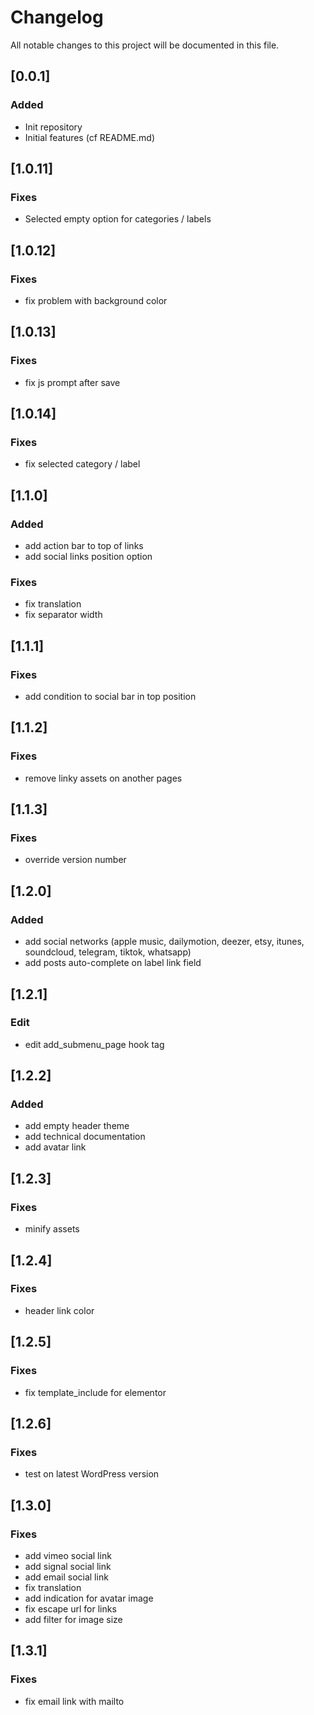 # Changelog
All notable changes to this project will be documented in this file.

## [0.0.1]
### Added
- Init repository
- Initial features (cf README.md)

## [1.0.11]
### Fixes
- Selected empty option for categories / labels

## [1.0.12]
### Fixes
- fix problem with background color

## [1.0.13]
### Fixes
- fix js prompt after save

## [1.0.14]
### Fixes
- fix selected category / label

## [1.1.0]
### Added
- add action bar to top of links 
- add social links position option
### Fixes
- fix translation 
- fix separator width

## [1.1.1]
### Fixes
- add condition to social bar in top position

## [1.1.2]
### Fixes
- remove linky assets on another pages


## [1.1.3]
### Fixes
- override version number


## [1.2.0]
### Added
- add social networks (apple music, dailymotion, deezer, etsy, itunes, soundcloud, telegram, tiktok, whatsapp)
- add posts auto-complete on label link field


## [1.2.1]
### Edit
- edit add_submenu_page hook tag


## [1.2.2]
### Added
- add empty header theme
- add technical documentation
- add avatar link


## [1.2.3]
### Fixes
- minify assets


## [1.2.4]
### Fixes
- header link color


## [1.2.5]
### Fixes
- fix template_include for elementor


## [1.2.6]
### Fixes
- test on latest WordPress version


## [1.3.0]
### Fixes
- add vimeo social link
- add signal social link
- add email social link
- fix translation
- add indication for avatar image
- fix escape url for links
- add filter for image size

## [1.3.1]
### Fixes
- fix email link with mailto
